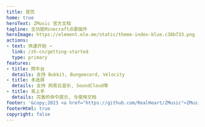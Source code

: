 ```yaml
---
title: 首页
home: true
heroText: ZMusic 官方文档
tagline: 全功能Minecraft点歌插件
heroImage: https://element.ele.me/static/theme-index-blue.c38b733.png
actions:
- text: 快速开始 →
  link: /zh-cn/getting-started
  type: primary
features:
- title: 跨平台
  details: 支持 Bukkit, Bungeecord, Velocity
- title: 多选择
  details: 支持 网易云音乐, SoundCloud等
- title: 易上手
  details: 完善的命令提示, 与使用文档
footer: '&copy;2023 <a href="https://github.com/RealHeart/ZMusic">ZMusic</a> All Rights Reserved. <a href="https://beian.miit.gov.cn">辽ICP备19016520号-2 </a>'
footerHtml: true
copyright: false
---
```

